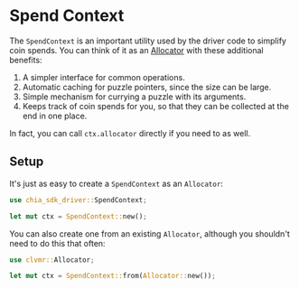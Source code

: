 # Spend Context

The `SpendContext` is an important utility used by the driver code to simplify coin spends. You can think of it as an [Allocator](./allocator.md) with these additional benefits:

1. A simpler interface for common operations.
2. Automatic caching for puzzle pointers, since the size can be large.
3. Simple mechanism for currying a puzzle with its arguments.
4. Keeps track of coin spends for you, so that they can be collected at the end in one place.

In fact, you can call `ctx.allocator` directly if you need to as well.

## Setup

It's just as easy to create a `SpendContext` as an `Allocator`:

```rs
use chia_sdk_driver::SpendContext;

let mut ctx = SpendContext::new();
```

You can also create one from an existing `Allocator`, although you shouldn't need to do this that often:

```rs
use clvmr::Allocator;

let mut ctx = SpendContext::from(Allocator::new());
```
